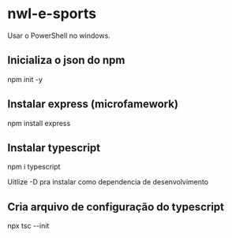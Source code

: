 # nwl-e-sports

Usar o PowerShell no windows.

## Inicializa o json do npm
npm init -y

## Instalar express (microfamework)
npm install express

## Instalar typescript
npm i typescript

Uitlize -D pra instalar como dependencia de desenvolvimento

## Cria arquivo de configuração do typescript
 npx tsc --init
 
